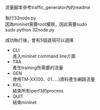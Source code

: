 流量腳本參考traffic_generator內的readme

執行32node.py  
因為mininet需要root權限，因此需要sudo  
sudo python 32node.py

成功執行後，會有5個選項可以選擇

* CLI   
 進入mininet command line介面
* TRA   
 產生training所需要的流量
* GEN   
 使用TM-XX(00、01.....)資料產生網路流量
* KILL   
 結束所有iperf3的process
* QUIT   
 結束mininet

